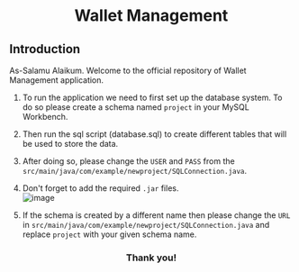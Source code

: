 <h1 align="center">Wallet Management</h1>
<h2> Introduction</h2>
As-Salamu Alaikum. Welcome to the official repository of Wallet Management application.</br>

1. To run the application we need to first set up the database system. To do so please create a schema named `project` in your MySQL Workbench.</br>
2. Then run the sql script (database.sql) to create different tables that will be used to store the data.</br>
3. After doing so, please change the `USER` and `PASS` from the `src/main/java/com/example/newproject/SQLConnection.java`.
4. Don't forget to add the required `.jar` files.</br>
   ![image](https://github.com/user-attachments/assets/5678e2fb-620f-49f4-ac7f-a544c2f45bf7)

5. If the schema is created by a different name then please change the `URL` in `src/main/java/com/example/newproject/SQLConnection.java` and replace `project` with your given schema name.  

<h3 align="center">Thank you!</h3>

